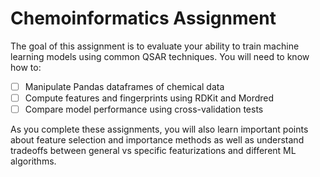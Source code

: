 # Chemoinformatics Assignment

The goal of this assignment is to evaluate your ability to train machine learning models using common QSAR techniques.
You will need to know how to:

- [ ] Manipulate Pandas dataframes of chemical data
- [ ] Compute features and fingerprints using RDKit and Mordred
- [ ] Compare model performance using cross-validation tests

As you complete these assignments, you will also learn important points about feature selection and importance methods as well as understand tradeoffs between general vs specific featurizations and different ML algorithms.